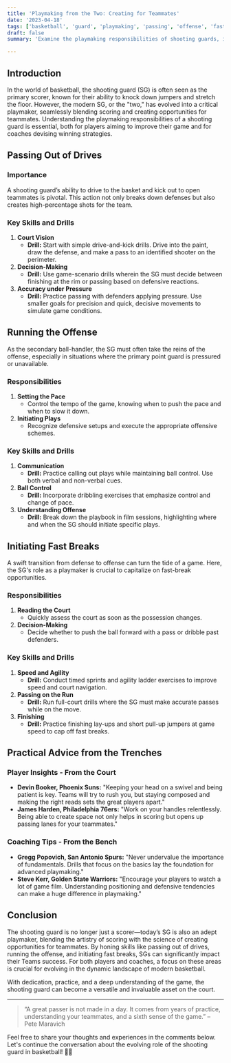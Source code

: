 ```yaml
---
title: 'Playmaking from the Two: Creating for Teammates'
date: '2023-04-18'
tags: ['basketball', 'guard', 'playmaking', 'passing', 'offense', 'fast break', 'SG', 'coaching', 'teamwork']
draft: false
summary: 'Examine the playmaking responsibilities of shooting guards, including passing out of drives, running the offense, and initiating fast breaks with a blend of player knowledge and coaching wisdom.'

---
```


## Introduction

In the world of basketball, the shooting guard (SG) is often seen as the primary scorer, known for their ability to knock down jumpers and stretch the floor. However, the modern SG, or the "two," has evolved into a critical playmaker, seamlessly blending scoring and creating opportunities for teammates. Understanding the playmaking responsibilities of a shooting guard is essential, both for players aiming to improve their game and for coaches devising winning strategies.

## Passing Out of Drives

### Importance

A shooting guard’s ability to drive to the basket and kick out to open teammates is pivotal. This action not only breaks down defenses but also creates high-percentage shots for the team.

### Key Skills and Drills

1. **Court Vision**
   - **Drill:** Start with simple drive-and-kick drills. Drive into the paint, draw the defense, and make a pass to an identified shooter on the perimeter.
2. **Decision-Making**
   - **Drill:** Use game-scenario drills wherein the SG must decide between finishing at the rim or passing based on defensive reactions.
3. **Accuracy under Pressure**
   - **Drill:** Practice passing with defenders applying pressure. Use smaller goals for precision and quick, decisive movements to simulate game conditions.

## Running the Offense

As the secondary ball-handler, the SG must often take the reins of the offense, especially in situations where the primary point guard is pressured or unavailable.

### Responsibilities

1. **Setting the Pace**
   - Control the tempo of the game, knowing when to push the pace and when to slow it down.
2. **Initiating Plays**
   - Recognize defensive setups and execute the appropriate offensive schemes.

### Key Skills and Drills

1. **Communication**
   - **Drill:** Practice calling out plays while maintaining ball control. Use both verbal and non-verbal cues.
2. **Ball Control**
   - **Drill:** Incorporate dribbling exercises that emphasize control and change of pace.
3. **Understanding Offense**
   - **Drill:** Break down the playbook in film sessions, highlighting where and when the SG should initiate specific plays.

## Initiating Fast Breaks

A swift transition from defense to offense can turn the tide of a game. Here, the SG's role as a playmaker is crucial to capitalize on fast-break opportunities.

### Responsibilities

1. **Reading the Court**
   - Quickly assess the court as soon as the possession changes.
2. **Decision-Making**
   - Decide whether to push the ball forward with a pass or dribble past defenders.

### Key Skills and Drills

1. **Speed and Agility**
   - **Drill:** Conduct timed sprints and agility ladder exercises to improve speed and court navigation.
2. **Passing on the Run**
   - **Drill:** Run full-court drills where the SG must make accurate passes while on the move.
3. **Finishing**
   - **Drill:** Practice finishing lay-ups and short pull-up jumpers at game speed to cap off fast breaks.

## Practical Advice from the Trenches

### Player Insights - From the Court

- **Devin Booker, Phoenix Suns:** "Keeping your head on a swivel and being patient is key. Teams will try to rush you, but staying composed and making the right reads sets the great players apart."
- **James Harden, Philadelphia 76ers:** "Work on your handles relentlessly. Being able to create space not only helps in scoring but opens up passing lanes for your teammates."

### Coaching Tips - From the Bench

- **Gregg Popovich, San Antonio Spurs:** "Never undervalue the importance of fundamentals. Drills that focus on the basics lay the foundation for advanced playmaking."
- **Steve Kerr, Golden State Warriors:** "Encourage your players to watch a lot of game film. Understanding positioning and defensive tendencies can make a huge difference in playmaking."

## Conclusion

The shooting guard is no longer just a scorer—today’s SG is also an adept playmaker, blending the artistry of scoring with the science of creating opportunities for teammates. By honing skills like passing out of drives, running the offense, and initiating fast breaks, SGs can significantly impact their Teams success. For both players and coaches, a focus on these areas is crucial for evolving in the dynamic landscape of modern basketball.

With dedication, practice, and a deep understanding of the game, the shooting guard can become a versatile and invaluable asset on the court.

---

> “A great passer is not made in a day. It comes from years of practice, understanding your teammates, and a sixth sense of the game.” – Pete Maravich


Feel free to share your thoughts and experiences in the comments below. Let's continue the conversation about the evolving role of the shooting guard in basketball! 🏀🔥